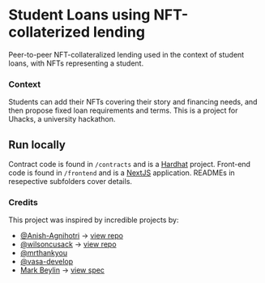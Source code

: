 # Student Loans using NFT-collaterized lending
Peer-to-peer NFT-collateralized lending used in the context of student loans, with NFTs representing a student.

### Context
Students can add their NFTs covering their story and financing needs, and then propose fixed loan requirements and terms.
This is a project for Uhacks, a university hackathon.

## Run locally
Contract code is found in `/contracts` and is a [Hardhat](https://hardhat.org/) project.
Front-end code is found in `/frontend` and is a [NextJS](https://nextjs.org) application.
READMEs in resepective subfolders cover details.

### Credits
This project was inspired by incredible projects by:
- [@Anish-Agnihotri](https://github.com/Anish-Agnihotri) -> [view repo](https://github.com/Anish-Agnihotri/pawnft/tree/master)
- [@wilsoncusack](https://github.com/wilsoncusack) -> [view repo](https://github.com/wilsoncusack/nft-pawn-shop-solidity)
- [@mrthankyou](https://github.com/mrthankyou)
- [@vasa-develop](https://github.com/vasa-develop)
- [Mark Beylin](https://twitter.com/MarkBeylin/status/1416959609143808003) -> [view spec](https://twitter.com/MarkBeylin/status/1416979784886886402?s=20)